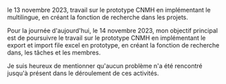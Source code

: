le 13 novembre 2023, travail sur le prototype CNMH en implémentant le multilingue, en créant la fonction de recherche dans les projets.

Pour la journée d'aujourd'hui, le 14 novembre 2023, mon objectif principal est de poursuivre le travail sur le prototype CNMH en implémentant le export et import file excel en prototype, en créant la fonction de recherche dans, les tâches et les membres.

Je suis heureux de mentionner qu'aucun problème n'a été rencontré jusqu'à présent dans le déroulement de ces activités.